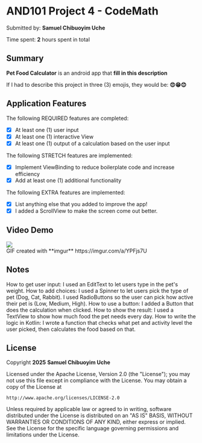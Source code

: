   <!-- (This is a comment) INSTRUCTIONS: Go through this page and fill out any **bolded** entries with their correct values.-->

# AND101 Project 4 - CodeMath

Submitted by: **Samuel Chibuoyim Uche**

Time spent: **2** hours spent in total

## Summary

**Pet Food Calculator** is an android app that **fill in this description**

If I had to describe this project in three (3) emojis, they would be: **😍😁😊**

## Application Features

<!-- (This is a comment) Please be sure to change the [ ] to [x] for any features you completed.  If a feature is not checked [x], you might miss the points for that item! -->

The following REQUIRED features are completed:

- [x] At least one (1) user input
- [x] At least one (1) interactive View
- [x] At least one (1) output of a calculation based on the user input

The following STRETCH features are implemented:

- [x] Implement ViewBinding to reduce boilerplate code and increase efficiency
- [x] Add at least one (1) additional functionality

The following EXTRA features are implemented:

- [x] List anything else that you added to improve the app!
- [x] I added a ScrollView to make the screen come out better.

## Video Demo

<div>
    <a href="https://www.loom.com/share/5f6f8947a80f4880b1a3884f053fef1f">
    </a>
    <a href="https://www.loom.com/share/5f6f8947a80f4880b1a3884f053fef1f">
      <img style="max-width:300px;" src="https://cdn.loom.com/sessions/thumbnails/5f6f8947a80f4880b1a3884f053fef1f-67012c9ce526d558-full-play.gif">
    </a>
  </div>
GIF created with **imgur**
https://imgur.com/a/YPFjs7U

<!-- Recommended tools:
- [Kap](https://getkap.co/) for macOS
- [ScreenToGif](https://www.screentogif.com/) for Windows
- [peek](https://github.com/phw/peek) for Linux. -->

## Notes

How to get user input:
I used an EditText to let users type in the pet's weight.
How to add choices:
I used a Spinner to let users pick the type of pet (Dog, Cat, Rabbit).
I used RadioButtons so the user can pick how active their pet is (Low, Medium, High).
How to use a button:
I added a Button that does the calculation when clicked.
How to show the result:
I used a TextView to show how much food the pet needs every day.
How to write the logic in Kotlin:
I wrote a function that checks what pet and activity level the user picked, then calculates the food based on that.

## License

Copyright **2025** **Samuel Chibuoyim Uche**

Licensed under the Apache License, Version 2.0 (the "License");
you may not use this file except in compliance with the License.
You may obtain a copy of the License at

    http://www.apache.org/licenses/LICENSE-2.0

Unless required by applicable law or agreed to in writing, software
distributed under the License is distributed on an "AS IS" BASIS,
WITHOUT WARRANTIES OR CONDITIONS OF ANY KIND, either express or implied.
See the License for the specific language governing permissions and
limitations under the License.

